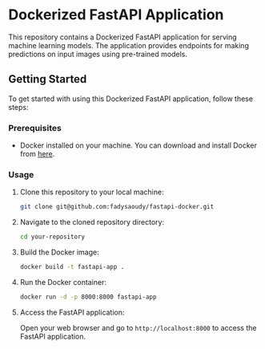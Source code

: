 # Dockerized FastAPI Application

This repository contains a Dockerized FastAPI application for serving machine learning models. The application provides endpoints for making predictions on input images using pre-trained models.

## Getting Started

To get started with using this Dockerized FastAPI application, follow these steps:

### Prerequisites

- Docker installed on your machine. You can download and install Docker from [here](https://docs.docker.com/get-docker/).

### Usage

1. Clone this repository to your local machine:

    ```bash
    git clone git@github.com:fadysaoudy/fastapi-docker.git
    ```

2. Navigate to the cloned repository directory:

    ```bash
    cd your-repository
    ```

3. Build the Docker image:

    ```bash
    docker build -t fastapi-app .
    ```

4. Run the Docker container:

    ```bash
    docker run -d -p 8000:8000 fastapi-app
    ```

5. Access the FastAPI application:

    Open your web browser and go to `http://localhost:8000` to access the FastAPI application.

